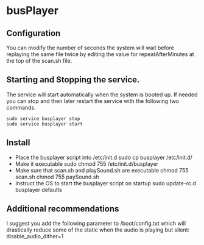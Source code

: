 # busPlayer

## Configuration
You can modify the number of seconds the system will wait before replaying the same file twice by editing the value for repeatAfterMinutes at the top of the scan.sh file.

## Starting and Stopping the service.
The service will start automatically when the system is booted up.  If needed you can stop and then later restart the service with the following two commands.

    sudo service busplayer stop
    sudo service busplayer start

## Install
* Place the busplayer script into /etc/init.d
     sudo cp busplayer /etc/init.d/
* Make it executable 
     sudo chmod 755 /etc/init.d/busplayer
* Make sure that scan.sh and playSound.sh are executable
     chmod 755 scan.sh
     chmod 755 paySound.sh
* Instruct the OS to start the busplayer script on startup
     sudo update-rc.d busplayer defaults

## Additional recommendations

I suggest you add the following parameter to /boot/config.txt which will drastically reduce some of the static when the audio is playing but silent:  disable_audio_dither=1